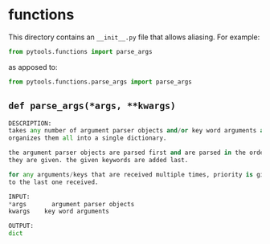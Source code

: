 # functions

This directory contains an `__init__.py` file that allows aliasing. For example:
```python
from pytools.functions import parse_args
```
as apposed to:
```python
from pytools.functions.parse_args import parse_args
```

## `def parse_args(*args, **kwargs)`

```python
DESCRIPTION:
takes any number of argument parser objects and/or key word arguments and
organizes them all into a single dictionary.

the argument parser objects are parsed first and are parsed in the order
they are given. the given keywords are added last.

for any arguments/keys that are received multiple times, priority is given
to the last one received.

INPUT:
*args       argument parser objects
kwargs    key word arguments

OUTPUT:
dict
```
